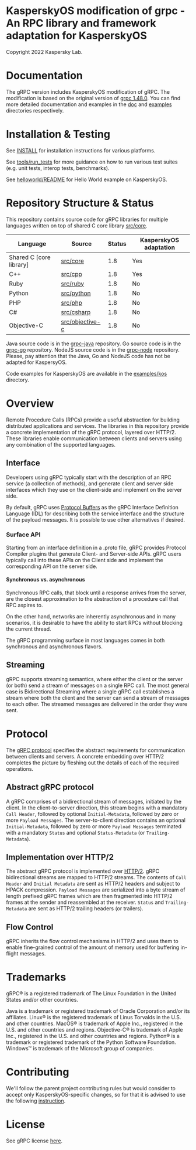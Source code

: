 KasperskyOS modification of grpc - An RPC library and framework adaptation for KasperskyOS
===================================

Copyright 2022 Kaspersky Lab.

# Documentation

The gRPC version includes KasperskyOS modification of gRPC. The modification is based on the original version of [grpc 1.48.0](https://github.com/grpc/grpc/tree/v1.48.0).
You can find more detailed documentation and examples in the [doc](doc) and [examples](examples) directories respectively.

# Installation & Testing

See [INSTALL](INSTALL.md) for installation instructions for various platforms.

See [tools/run_tests](tools/run_tests) for more guidance on how to run various test suites (e.g. unit tests, interop tests, benchmarks).

See [helloworld/README](examples/kos/helloworld/README.md) for Hello World example on KasperskyOS.

# Repository Structure & Status

This repository contains source code for gRPC libraries for multiple languages written on top of shared C core library [src/core](src/core).

| Language                | Source                              | Status  |KasperskyOS adaptation|
|-------------------------|-------------------------------------|---------|----------------------|
| Shared C [core library] | [src/core](src/core)                | 1.8     |     Yes              |
| C++                     | [src/cpp](src/cpp)                  | 1.8     |     Yes              |
| Ruby                    | [src/ruby](src/ruby)                | 1.8     |     No               |
| Python                  | [src/python](src/python)            | 1.8     |     No               |
| PHP                     | [src/php](src/php)                  | 1.8     |     No               |
| C#                      | [src/csharp](src/csharp)            | 1.8     |     No               |
| Objective-C             | [src/objective-c](src/objective-c)  | 1.8     |     No               |

Java source code is in the [grpc-java](http://github.com/grpc/grpc-java)
repository. Go source code is in the
[grpc-go](http://github.com/grpc/grpc-go) repository. NodeJS source code is in the
[grpc-node](https://github.com/grpc/grpc-node) repository.
Please, pay attention that the Java, Go and NodeJS code has not be adapted for KaspersyOS.

Code examples for KasperskyOS are available in the [examples/kos](examples/kos) directory.

# Overview


Remote Procedure Calls (RPCs) provide a useful abstraction for building
distributed applications and services. The libraries in this repository
provide a concrete implementation of the gRPC protocol, layered over HTTP/2.
These libraries enable communication between clients and servers using any
combination of the supported languages.


## Interface


Developers using gRPC typically start with the description of an RPC service
(a collection of methods), and generate client and server side interfaces
which they use on the client-side and implement on the server side.

By default, gRPC uses [Protocol Buffers](https://github.com/google/protobuf) as the
gRPC Interface Definition Language (IDL) for describing both the service interface
and the structure of the payload messages. It is possible to use other
alternatives if desired.

### Surface API
Starting from an interface definition in a .proto file, gRPC provides
Protocol Compiler plugins that generate Client- and Server-side APIs.
gRPC users typically call into these APIs on the Client side and implement
the corresponding API on the server side.

#### Synchronous vs. asynchronous
Synchronous RPC calls, that block until a response arrives from the server, are
the closest approximation to the abstraction of a procedure call that RPC
aspires to.

On the other hand, networks are inherently asynchronous and in many scenarios,
it is desirable to have the ability to start RPCs without blocking the current
thread.

The gRPC programming surface in most languages comes in both synchronous and
asynchronous flavors.


## Streaming

gRPC supports streaming semantics, where either the client or the server (or both)
send a stream of messages on a single RPC call. The most general case is
Bidirectional Streaming where a single gRPC call establishes a stream where both
the client and the server can send a stream of messages to each other. The streamed
messages are delivered in the order they were sent.


# Protocol

The [gRPC protocol](doc/PROTOCOL-HTTP2.md) specifies the abstract requirements for communication between
clients and servers. A concrete embedding over HTTP/2 completes the picture by
fleshing out the details of each of the required operations.

## Abstract gRPC protocol
A gRPC comprises of a bidirectional stream of messages, initiated by the client. In the client-to-server direction, this stream begins with a mandatory `Call Header`, followed by optional `Initial-Metadata`, followed by zero or more `Payload Messages`. The server-to-client direction contains an optional `Initial-Metadata`, followed by zero or more `Payload Messages` terminated with a mandatory `Status` and optional `Status-Metadata` (or `Trailing-Metadata`).

## Implementation over HTTP/2
The abstract gRPC protocol is implemented over [HTTP/2](https://http2.github.io/). gRPC bidirectional streams are mapped to HTTP/2 streams. The contents of `Call Header` and `Initial Metadata` are sent as HTTP/2 headers and subject to HPACK compression. `Payload Messages` are serialized into a byte stream of length prefixed gRPC frames which are then fragmented into HTTP/2 frames at the sender and reassembled at the receiver. `Status` and `Trailing-Metadata` are sent as HTTP/2 trailing headers (or trailers).

## Flow Control
gRPC inherits the flow control mechanisms in HTTP/2 and uses them to enable fine-grained control of the amount of memory used for buffering in-flight messages.

# Trademarks

gRPC® is a registered trademark of The Linux Foundation in the United States and/or other countries.

Java is a trademark or registered trademark of Oracle Corporation and/or its affiliates.
Linux® is the registered trademark of Linus Torvalds in the U.S. and other countries.
MacOS® is trademark of Apple Inc., registered in the U.S. and other countries and regions.
Objective-C® is trademark of Apple Inc., registered in the U.S. and other countries and regions.
Python® is a trademark or registered trademark of the Python Software Foundation.
Windows™ is trademark of the Microsoft group of companies.

# Contributing
We'll follow the parent project contributing rules but would consider to accept only KasperskyOS-specific changes, so for that it is advised to use the following [instruction](CONTRIBUTING.md).

# License

See gRPC license [here](LICENSE).

